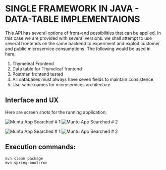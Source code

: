 # SINGLE FRAMEWORK IN JAVA - DATA-TABLE IMPLEMENTAIONS 

This API has several options of front-end possibilities that can be applied. In this case we are provided with several versions. we shall attempt to use several frontends on the same backend to experiment and exploit customer and public microservice consumptions. The following would be used in here;

1. Thymeleaf Frontend
2. Data table for Thymeleaf frontend
3. Postman frontend tested
4. All databases must always have seven fields to maintain consistence.
5. Use same names for microservices architecture


## Interface and UX
Here are screen shots for the running application;

![ Muntu App Searched # 1](https://github.com/LINOSNCHENA/Full-stack-app-using-Jquery-in-the-FrontEnd/blob/master/pemba/page1.png)
![ Muntu App Searched # 2](https://github.com/LINOSNCHENA/Full-stack-app-using-Jquery-in-the-FrontEnd/blob/master/pemba/page2.png)

![ Muntu App Searched # 1](https://github.com/LINOSNCHENA/Full-stack-app-using-Jquery-in-the-FrontEnd/blob/master/pemba/page(1).png)
![ Muntu App Searched # 2](https://github.com/LINOSNCHENA/Full-stack-app-using-Jquery-in-the-FrontEnd/blob/master/pemba/page(2).png)

## Execution commands:  
```
mvn clean package
mvn spring-boot:run

```